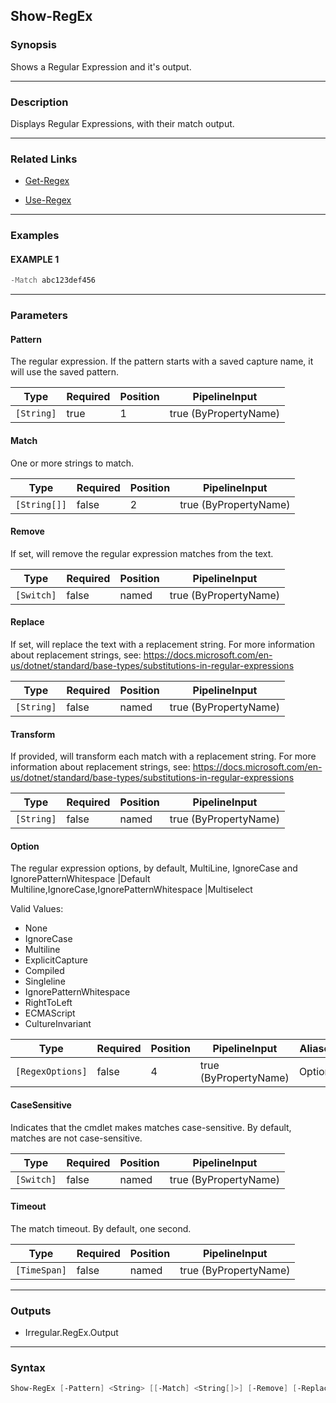 Show-RegEx
----------




### Synopsis
Shows a Regular Expression and it's output.



---


### Description

Displays Regular Expressions, with their match output.



---


### Related Links
* [Get-Regex](Get-Regex.md)



* [Use-Regex](Use-Regex.md)





---


### Examples
#### EXAMPLE 1
```PowerShell
-Match abc123def456
```



---


### Parameters
#### **Pattern**

The regular expression.  If the pattern starts with a saved capture name, it will use the saved pattern.






|Type      |Required|Position|PipelineInput        |
|----------|--------|--------|---------------------|
|`[String]`|true    |1       |true (ByPropertyName)|



#### **Match**

One or more strings to match.






|Type        |Required|Position|PipelineInput        |
|------------|--------|--------|---------------------|
|`[String[]]`|false   |2       |true (ByPropertyName)|



#### **Remove**

If set, will remove the regular expression matches from the text.






|Type      |Required|Position|PipelineInput        |
|----------|--------|--------|---------------------|
|`[Switch]`|false   |named   |true (ByPropertyName)|



#### **Replace**

If set, will replace the text with a replacement string.
For more information about replacement strings, see:
https://docs.microsoft.com/en-us/dotnet/standard/base-types/substitutions-in-regular-expressions






|Type      |Required|Position|PipelineInput        |
|----------|--------|--------|---------------------|
|`[String]`|false   |named   |true (ByPropertyName)|



#### **Transform**

If provided, will transform each match with a replacement string.
For more information about replacement strings, see:
https://docs.microsoft.com/en-us/dotnet/standard/base-types/substitutions-in-regular-expressions






|Type      |Required|Position|PipelineInput        |
|----------|--------|--------|---------------------|
|`[String]`|false   |named   |true (ByPropertyName)|



#### **Option**

The regular expression options, by default, MultiLine, IgnoreCase and IgnorePatternWhitespace
|Default Multiline,IgnoreCase,IgnorePatternWhitespace
|Multiselect



Valid Values:

* None
* IgnoreCase
* Multiline
* ExplicitCapture
* Compiled
* Singleline
* IgnorePatternWhitespace
* RightToLeft
* ECMAScript
* CultureInvariant






|Type            |Required|Position|PipelineInput        |Aliases|
|----------------|--------|--------|---------------------|-------|
|`[RegexOptions]`|false   |4       |true (ByPropertyName)|Options|



#### **CaseSensitive**

Indicates that the cmdlet makes matches case-sensitive. By default, matches are not case-sensitive.






|Type      |Required|Position|PipelineInput        |
|----------|--------|--------|---------------------|
|`[Switch]`|false   |named   |true (ByPropertyName)|



#### **Timeout**

The match timeout.  By default, one second.






|Type        |Required|Position|PipelineInput        |
|------------|--------|--------|---------------------|
|`[TimeSpan]`|false   |named   |true (ByPropertyName)|





---


### Outputs
* Irregular.RegEx.Output






---


### Syntax
```PowerShell
Show-RegEx [-Pattern] <String> [[-Match] <String[]>] [-Remove] [-Replace <String>] [-Transform <String>] [[-Option] {None | IgnoreCase | Multiline | ExplicitCapture | Compiled | Singleline | IgnorePatternWhitespace | RightToLeft | ECMAScript | CultureInvariant}] [-CaseSensitive] [-Timeout <TimeSpan>] [<CommonParameters>]
```
